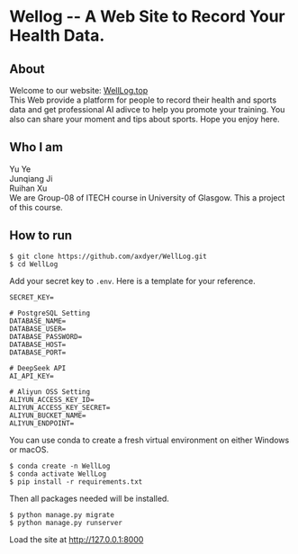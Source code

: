 # Wellog -- A Web Site to Record Your Health Data.
## About
Welcome to our website: [WellLog.top](url)  
This Web provide a platform for people to record their health and sports data and get professional AI adivce to help you promote your training. You also can share your moment and tips about sports. Hope you enjoy here.
## Who I am 
Yu Ye  
Junqiang Ji  
Ruihan Xu  
We are Group-08 of ITECH course in University of Glasgow. This a project of this course.
## How to run

```
$ git clone https://github.com/axdyer/WellLog.git
$ cd WellLog
```
Add your secret key to `.env`. Here is a template for your reference.
```.env
SECRET_KEY=

# PostgreSQL Setting
DATABASE_NAME=
DATABASE_USER=
DATABASE_PASSWORD=
DATABASE_HOST=
DATABASE_PORT=

# DeepSeek API
AI_API_KEY=

# Aliyun OSS Setting
ALIYUN_ACCESS_KEY_ID=
ALIYUN_ACCESS_KEY_SECRET=
ALIYUN_BUCKET_NAME=
ALIYUN_ENDPOINT=
```

You can use conda to create a fresh virtual environment on either Windows or macOS.

```
$ conda create -n WellLog
$ conda activate WellLog
$ pip install -r requirements.txt
```

Then all packages needed will be installed.

```
$ python manage.py migrate
$ python manage.py runserver
```
Load the site at http://127.0.0.1:8000
